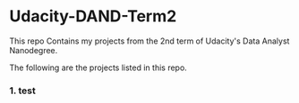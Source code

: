 # Udacity-DAND-Term2
This repo Contains my projects from the 2nd term of Udacity's Data Analyst Nanodegree.

The following are the projects listed in this repo.
### 1. test
